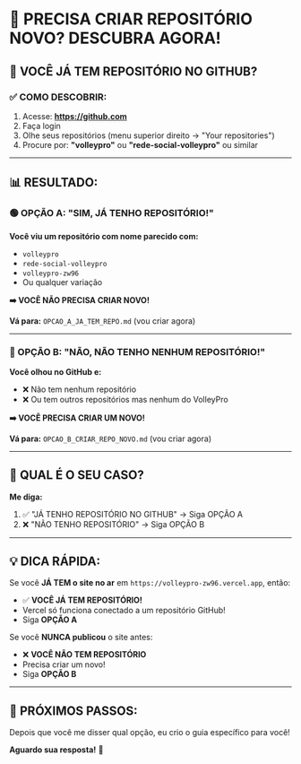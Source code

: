 # 🎯 PRECISA CRIAR REPOSITÓRIO NOVO? DESCUBRA AGORA!

## 🤔 VOCÊ JÁ TEM REPOSITÓRIO NO GITHUB?

### ✅ COMO DESCOBRIR:

1. Acesse: **https://github.com**
2. Faça login
3. Olhe seus repositórios (menu superior direito → "Your repositories")
4. Procure por: **"volleypro"** ou **"rede-social-volleypro"** ou similar

---

## 📊 RESULTADO:

### 🟢 OPÇÃO A: "SIM, JÁ TENHO REPOSITÓRIO!"

**Você viu um repositório com nome parecido com:**
- `volleypro`
- `rede-social-volleypro`
- `volleypro-zw96`
- Ou qualquer variação

**➡️ VOCÊ NÃO PRECISA CRIAR NOVO!**

**Vá para:** `OPCAO_A_JA_TEM_REPO.md` (vou criar agora)

---

### 🔴 OPÇÃO B: "NÃO, NÃO TENHO NENHUM REPOSITÓRIO!"

**Você olhou no GitHub e:**
- ❌ Não tem nenhum repositório
- ❌ Ou tem outros repositórios mas nenhum do VolleyPro

**➡️ VOCÊ PRECISA CRIAR UM NOVO!**

**Vá para:** `OPCAO_B_CRIAR_REPO_NOVO.md` (vou criar agora)

---

## 🎯 QUAL É O SEU CASO?

**Me diga:**
1. ✅ "JÁ TENHO REPOSITÓRIO NO GITHUB" → Siga OPÇÃO A
2. ❌ "NÃO TENHO REPOSITÓRIO" → Siga OPÇÃO B

---

## 💡 DICA RÁPIDA:

Se você **JÁ TEM o site no ar** em `https://volleypro-zw96.vercel.app`, então:
- ✅ **VOCÊ JÁ TEM REPOSITÓRIO!** 
- Vercel só funciona conectado a um repositório GitHub!
- Siga **OPÇÃO A**

Se você **NUNCA publicou** o site antes:
- ❌ **VOCÊ NÃO TEM REPOSITÓRIO**
- Precisa criar um novo!
- Siga **OPÇÃO B**

---

## 🚀 PRÓXIMOS PASSOS:

Depois que você me disser qual opção, eu crio o guia específico para você!

**Aguardo sua resposta!** 🎯
